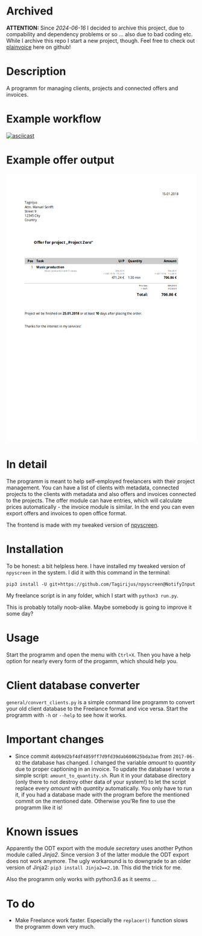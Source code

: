 # Archived

**ATTENTION:** Since _2024-06-16_ I decided to archive this project, due to compability and dependency problems or so ... also due to bad coding etc. While I archive this repo I start a new project, though. Feel free to check out [plainvoice](https://github.com/Tagirijus/plainvoice) here on github!

# Description

A programm for managing clients, projects and connected offers and invoices.

# Example workflow

[![asciicast](https://asciinema.org/a/JRNUmSDj0rz4c9ayIp0XAtG3a.png)](https://asciinema.org/a/JRNUmSDj0rz4c9ayIp0XAtG3a)

# Example offer output

![example offer](media/Example_offer.png)

# In detail

The programm is meant to help self-employed freelancers with their project management. You can have a list of clients with metadata, connected projects to the clients with metadata and also offers and invoices connected to the projects. The offer module can have entries, which will calculate prices automatically - the invoice module is similar. In the end you can even export offers and invoices to open office format.

The frontend is made with my tweaked version of [npyscreen](https://github.com/Tagirijus/npyscreen/tree/NotifyInput).

# Installation

To be honest: a bit helpless here. I have installed my tweaked version of `npyscreen` in the system. I did it with this command in the terminal:

	pip3 install -U git+https://github.com/Tagirijus/npyscreen@NotifyInput

My freelance script is in any folder, which I start with `python3 run.py`.

This is probably totally noob-alike. Maybe somebody is going to improve it some day?

# Usage

Start the programm and open the menu with `Ctrl+X`. Then you have a help option for nearly every form of the progamm, which should help you.

# Client database converter

`general/convert_clients.py` is a simple command line programm to convert your old client database to the Freelance format and vice versa. Start the programm with `-h` or `--help` to see how it works.

# Important changes

- Since commit `4b0b9d2bf4df4859ff7d9fd39dab600625bda3ae` from `2017-06-02` the database has changed. I changed the variable _amount_ to _quantity_ due to proper captioning in an invoice. To update the database I wrote a simple script: `amount_to_quantity.sh`. Run it in your database directory (only there to not destroy other data of your system!) to let the script replace every _amount_ with _quantity_ automatically. You only have to run it, if you had a database made with the program before the mentioned commit on the mentioned date. Otherwise you'Re fine to use the programm like it is!

# Known issues

Apparently the ODT export with the module _secretary_ uses another Python module called _Jinja2_. Since version 3 of the latter module the ODT export does not work anymore. The ugly workaround is to downgrade to an older version of Jinja2: `pip3 install Jinja2==2.10`. This did the trick for me.

Also the programm only works with python3.6 as it seems ...

# To do

- Make Freelance work faster. Especially the `replacer()` function slows the programm down very much.

